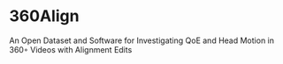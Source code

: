 # 360Align
An Open Dataset and Software for Investigating QoE and Head Motion in 360◦ Videos with Alignment Edits

